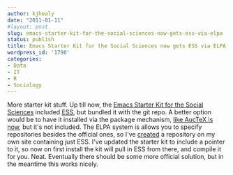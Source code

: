 ```yaml
---
author: kjhealy
date: "2011-01-11"
#layout: post
slug: emacs-starter-kit-for-the-social-sciences-now-gets-ess-via-elpa
status: publish
title: Emacs Starter Kit for the Social Sciences now gets ESS via ELPA
wordpress_id: '1790'
categories:
- Data
- IT
- R
- Sociology
---
```


More starter kit stuff. Up till now, the [Emacs Starter Kit for the Social Sciences](http://kjhealy.github.com/emacs-starter-kit/) included [ESS](http://ess.r-project.org/), but bundled it with the git repo. A better option would be to have it installed via the package mechanism, [like AucTeX is now](http://www.kieranhealy.org/blog/archives/2011/01/11/emacs-starter-kit-for-the-social-sciences-now-easier-to-install/), but it's not included. The ELPA system is allows you to specify repositories besides the official ones, so I've [created](https://kieranhealy.org/packages) a repository on my own site containing just ESS. I've updated the starter kit to include a pointer to it, so now on first install the kit will pull in ESS from there, and compile it for you. Neat. Eventually there should be some more official solution, but in the meantime this works nicely.
